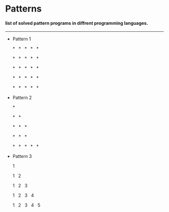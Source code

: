 # Patterns

#### list of solved pattern programs in diffrent programming languages.

----
- Pattern 1
  
  \* &nbsp; \* &nbsp; \*  &nbsp; \*  &nbsp; \*

  \* &nbsp; \* &nbsp; \*  &nbsp; \*  &nbsp; \*

  \* &nbsp; \* &nbsp; \*  &nbsp; \*  &nbsp; \*

  \* &nbsp; \* &nbsp; \*  &nbsp; \*  &nbsp; \*

  \* &nbsp; \* &nbsp; \*  &nbsp; \*  &nbsp; \*

- Pattern 2

  \* &nbsp;

  \* &nbsp; \* &nbsp;

  \* &nbsp; \* &nbsp; \*

  \* &nbsp; \* &nbsp; \*

  \* &nbsp; \* &nbsp; \*  &nbsp; \* &nbsp; \*

- Pattern 3

  1

  1 &nbsp; 2

  1 &nbsp; 2 &nbsp; 3

  1 &nbsp; 2 &nbsp; 3 &nbsp; 4

  1 &nbsp; 2 &nbsp; 3 &nbsp; 4 &nbsp; 5
